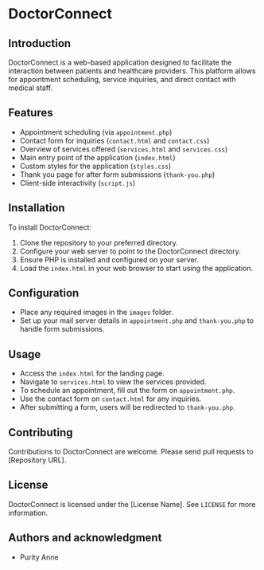 # DoctorConnect

## Introduction
DoctorConnect is a web-based application designed to facilitate the interaction between patients and healthcare providers. This platform allows for appointment scheduling, service inquiries, and direct contact with medical staff.

## Features
- Appointment scheduling (via `appointment.php`)
- Contact form for inquiries (`contact.html` and `contact.css`)
- Overview of services offered (`services.html` and `services.css`)
- Main entry point of the application (`index.html`)
- Custom styles for the application (`styles.css`)
- Thank you page for after form submissions (`thank-you.php`)
- Client-side interactivity (`script.js`)

## Installation
To install DoctorConnect:
1. Clone the repository to your preferred directory.
2. Configure your web server to point to the DoctorConnect directory.
3. Ensure PHP is installed and configured on your server.
4. Load the `index.html` in your web browser to start using the application.

## Configuration
- Place any required images in the `images` folder.
- Set up your mail server details in `appointment.php` and `thank-you.php` to handle form submissions.

## Usage
- Access the `index.html` for the landing page.
- Navigate to `services.html` to view the services provided.
- To schedule an appointment, fill out the form on `appointment.php`.
- Use the contact form on `contact.html` for any inquiries.
- After submitting a form, users will be redirected to `thank-you.php`.

## Contributing
Contributions to DoctorConnect are welcome. Please send pull requests to [Repository URL].

## License
DoctorConnect is licensed under the [License Name]. See `LICENSE` for more information.

## Authors and acknowledgment
- Purity Anne
